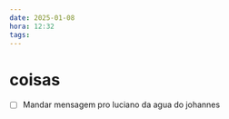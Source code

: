 ```yaml
---
date: 2025-01-08
hora: 12:32
tags:
---
```


# coisas 
- [ ] Mandar mensagem pro luciano da agua do johannes


